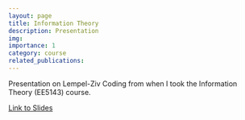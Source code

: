```yaml
---
layout: page
title: Information Theory
description: Presentation
img: 
importance: 1
category: course
related_publications:
---
```


Presentation on Lempel-Ziv Coding from when I took the Information Theory (EE5143) course.

<a href="{{ site.baseurl }}/assets/pdf/Information_Theory_Presentation.pdf"> Link to Slides </a> 
